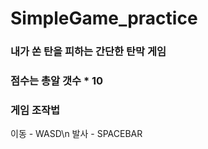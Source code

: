 # SimpleGame_practice

### 내가 쏜 탄을 피하는 간단한 탄막 게임 
### 점수는 총알 갯수 * 10
### 게임 조작법
이동 - WASD\n
발사 - SPACEBAR
